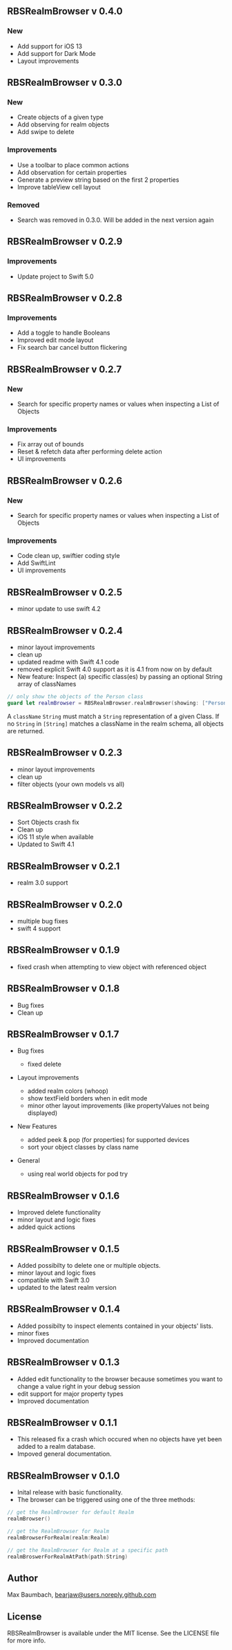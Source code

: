 ## RBSRealmBrowser v 0.4.0
### New
- Add support for iOS 13
- Add support for Dark Mode
- Layout improvements

## RBSRealmBrowser v 0.3.0
### New
- Create objects of a given type
- Add observing for realm objects 
- Add swipe to delete

### Improvements
- Use a toolbar to place common actions
- Add observation for certain properties
- Generate a preview string based on the first 2 properties
- Improve tableView cell layout

### Removed
- Search was removed in 0.3.0. Will be added in the next version again

## RBSRealmBrowser v 0.2.9

### Improvements
- Update project to Swift 5.0

## RBSRealmBrowser v 0.2.8

### Improvements
- Add a toggle to handle Booleans
- Improved edit mode layout
- Fix search bar cancel button flickering

## RBSRealmBrowser v 0.2.7
### New
- Search for specific property names or values when inspecting a List of Objects

### Improvements
- Fix array out of bounds
- Reset & refetch data after performing delete action
- UI improvements

## RBSRealmBrowser v 0.2.6
### New
- Search for specific property names or values when inspecting a List of Objects

### Improvements
- Code clean up, swiftier coding style
- Add SwiftLint
- UI improvements

## RBSRealmBrowser v 0.2.5
- minor update to use swift 4.2

## RBSRealmBrowser v 0.2.4
- minor layout improvements
- clean up
- updated readme with Swift 4.1 code
-  removed explicit Swift 4.0 support as it is 4.1 from now on by default
- New feature:  Inspect (a) specific class(es) by passing an optional String array of classNames
```swift
// only show the objects of the Person class
guard let realmBrowser = RBSRealmBrowser.realmBrowser(showing: ["Person"]) else { return }
```
A `className` `String` must match a `String` representation of a given Class. If no `String` in `[String]` matches a className in the realm schema, all objects are returned.

## RBSRealmBrowser v 0.2.3
- minor layout improvements
- clean up
- filter objects (your own models vs all)

## RBSRealmBrowser v 0.2.2
- Sort Objects crash fix
- Clean up
- iOS 11 style when available
- Updated to Swift 4.1

## RBSRealmBrowser v 0.2.1
- realm 3.0 support

## RBSRealmBrowser v 0.2.0
- multiple bug fixes
- swift 4 support

## RBSRealmBrowser v 0.1.9
- fixed crash when attempting to view object with referenced object

## RBSRealmBrowser v 0.1.8
- Bug fixes
- Clean up

## RBSRealmBrowser v 0.1.7
- Bug fixes
    - fixed delete

- Layout improvements
    - added realm colors (whoop)
    - show textField borders when in edit mode
    - minor other layout improvements (like propertyValues not being displayed)

- New Features
    - added peek & pop (for properties) for supported devices
    - sort your object classes by class name

- General
    - using real world objects for pod try

## RBSRealmBrowser v 0.1.6
- Improved delete functionality
- minor layout and logic fixes
- added quick actions

## RBSRealmBrowser v 0.1.5
- Added possibilty to delete one or multiple objects.
- minor layout and logic fixes
- compatible with Swift 3.0
- updated to the latest realm version

## RBSRealmBrowser v 0.1.4
- Added possibilty to inspect elements contained in your objects' lists.
- minor fixes
- Improved documentation

## RBSRealmBrowser v 0.1.3
- Added edit functionality to the browser because sometimes you want to change a value right in your debug session
- edit support for major property types
- Improved documentation

## RBSRealmBrowser v 0.1.1
- This released fix a crash which occured when no objects have yet been added to a realm database.
- Impoved general documentation.

## RBSRealmBrowser v 0.1.0

- Inital release with basic functionality.
- The browser can be triggered using one of the three methods:

```swift
// get the RealmBrowser for default Realm
realmBrowser()

// get the RealmBrowser for Realm
realmBrowserForRealm(realm:Realm)

// get the RealmBrowser for Realm at a specific path
realmBroswerForRealmAtPath(path:String)
```

## Author

Max Baumbach, bearjaw@users.noreply.github.com

## License

RBSRealmBrowser is available under the MIT license. See the LICENSE file for more info.
